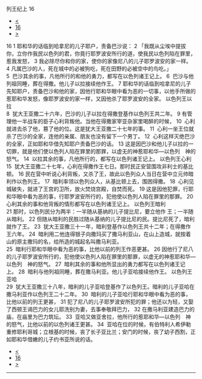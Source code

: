 ﻿





 列王纪上 16




* [<](bible/1KI15.md)
* [16](bible/1KI.md)
* [>](bible/1KI17.md)



 
16 
1 耶和华的话临到哈拿尼的儿子耶户，责备巴沙说： 
2 「我既从尘埃中提拔你，立你作我民以色列的君，你竟行耶罗波安所行的道，使我民以色列陷在罪里，惹我发怒， 
3 我必除尽你和你的家，使你的家像尼八的儿子耶罗波安的家一样。 
4 凡属巴沙的人，死在城中的必被狗吃，死在田野的必被空中的鸟吃。」  
5  巴沙其余的事，凡他所行的和他的勇力，都写在以色列诸王记上。 
6  巴沙与他列祖同睡，葬在得撒。他儿子以拉接续他作王。 
7 耶和华的话临到哈拿尼的儿子先知耶户，责备巴沙和他的家，因他行耶和华眼中看为恶的一切事，以他手所做的惹耶和华发怒，像耶罗波安的家一样，又因他杀了耶罗波安的全家。 以色列王以拉  
8  犹大王亚撒二十六年，巴沙的儿子以拉在得撒登基作以色列王共二年。 
9 有管理他一半战车的臣子心利背叛他。当他在得撒家宰亚杂家里喝醉的时候， 
10  心利就进去杀了他，篡了他的位。这是犹大王亚撒二十七年的事。 
11  心利一坐王位就杀了巴沙的全家，连他的亲属、朋友也没有留下一个男丁。 
12  心利这样灭绝巴沙的全家，正如耶和华借先知耶户责备巴沙的话。 
13 这是因巴沙和他儿子以拉的一切罪，就是他们使以色列人陷在罪里的那罪，以虚无的神惹耶和华—以色列　神的怒气。 
14  以拉其余的事，凡他所行的，都写在以色列诸王记上。 以色列王心利  
15  犹大王亚撒二十七年，心利在得撒作王七日。那时民正安营围攻非利士的基比顿。 
16 民在营中听说心利背叛，又杀了王，故此以色列众人当日在营中立元帅暗利作以色列王。 
17  暗利率领以色列众人，从基比顿上去，围困得撒。 
18  心利见城破失，就进了王宫的卫所，放火焚烧宫殿，自焚而死。 
19 这是因他犯罪，行耶和华眼中看为恶的事，行耶罗波安所行的，犯他使以色列人陷在罪里的那罪。 
20  心利其余的事和他背叛的情形都写在以色列诸王记上。 以色列王暗利  
21 那时，以色列民分为两半：一半随从基纳的儿子提比尼，要立他作 王；一半随从暗利。 
22 但随从暗利的民胜过随从基纳的儿子提比尼的民。提比尼死了，暗利就作了王。 
23  犹大王亚撒三十一年，暗利登基作以色列王共十二年；在得撒作王六年。 
24  暗利用二他连得银子向撒玛买了撒马利亚山，在山上造城，就按着山的原主撒玛的名，给所造的城起名叫撒马利亚。  
25  暗利行耶和华眼中看为恶的事，比他以前的列王作恶更甚。 
26 因他行了尼八的儿子耶罗波安所行的，犯他使以色列人陷在罪里的那罪，以虚无的神惹耶和华—以色列　神的怒气。 
27  暗利其余的事和他所显出的勇力都写在以色列诸王记上。 
28  暗利与他列祖同睡，葬在撒马利亚。他儿子亚哈接续他作王。 以色列王亚哈  
29  犹大王亚撒三十八年，暗利的儿子亚哈登基作了以色列王。暗利的儿子亚哈在撒马利亚作以色列王二十二年。 
30  暗利的儿子亚哈行耶和华眼中看为恶的事，比他以前的列王更甚， 
31 犯了尼八的儿子耶罗波安所犯的罪；他还以为轻，又娶了西顿王谒巴力的女儿耶洗别为妻，去事奉敬拜巴力， 
32 在撒马利亚建造巴力的庙，在庙里为巴力筑坛。 
33  亚哈又做亚舍拉，他所行的惹耶和华—以色列　神的怒气，比他以前的以色列诸王更甚。 
34  亚哈在位的时候，有伯特利人希伊勒重修耶利哥城；立根基的时候，丧了长子亚比兰；安门的时候，丧了幼子西割，正如耶和华借嫩的儿子约书亚所说的话。 
* [<](bible/1KI15.md)
* [16](bible/1KI.md)
* [>](bible/1KI17.md)





---









